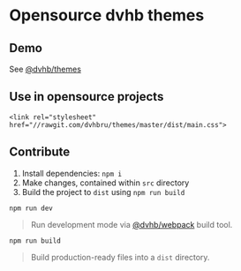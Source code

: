# Opensource dvhb themes

## Demo

See [@dvhb/themes](https://rawgit.com/dvhbru/themes/master/dist/index.html)

## Use in opensource projects

```
<link rel="stylesheet" href="//rawgit.com/dvhbru/themes/master/dist/main.css">
```

## Contribute

1. Install dependencies: `npm i`
2. Make changes, contained within `src` directory
3. Build the project to `dist` using `npm run build`

`npm run dev`

> Run development mode via [@dvhb/webpack](https://github.com/dvhbru/webpack) build tool.

`npm run build`

> Build production-ready files into a `dist` directory.
